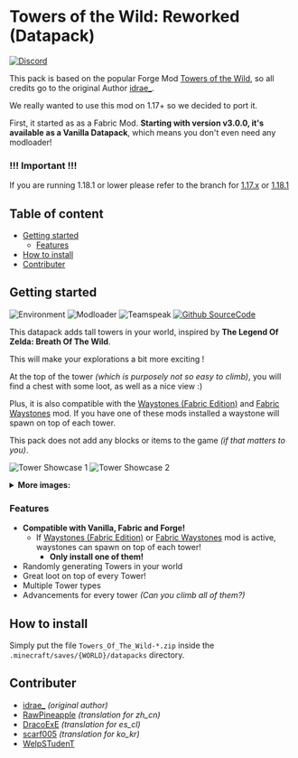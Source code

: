 # Towers of the Wild: Reworked (Datapack) <!-- omit in toc -->
[![Discord](https://img.shields.io/badge/Chat%20on-Discord-informational?style=flat&logo=discord&logoColor=white&color=7289DA)](https://discord.gg/qYvPxzg7gM)

This pack is based on the popular Forge Mod [Towers of the Wild](https://www.curseforge.com/minecraft/mc-mods/towers-of-the-wild), 
so all credits go to the original Author [idrae_](https://www.curseforge.com/members/idrae_).

We really wanted to use this mod on 1.17+ so we decided to port it.

First, it started as as a Fabric Mod. **Starting with version v3.0.0, it's available as a Vanilla Datapack**, which means you don't even need any modloader!

### !!! Important !!!<!-- omit in toc -->
If you are running 1.18.1 or lower please refer to the branch for [1.17.x](https://github.com/WaldiNet/Towers_Of_The_Wild_Reworked/tree/1.17.x) or [1.18.1](https://github.com/WaldiNet/Towers_Of_The_Wild_Reworked/tree/fabric-1.18.1)

## Table of content <!-- omit in toc -->
* [Getting started](#getting-started)
  * [Features](#features)
* [How to install](#how-to-install)
* [Contributer](#contributer)


## Getting started
![Environment](https://img.shields.io/badge/environment-Client%20and%20Server-informational?style=flat)
![Modloader](https://img.shields.io/badge/Minecraft-Vanilla-informational?style=flat)
![Teamspeak](https://img.shields.io/badge/compatibile%20with-1.18.2%20|%201.19-informational?style=flat&logo=curseforge&logoColor=white&color=F26922)
[![Github SourceCode](https://img.shields.io/badge/SourceCode%20on-Github-informational?style=flat&logo=github&logoColor=white&color=3A414A)](https://github.com/xPand4B/Towers_Of_The_Wild_Reworked)

This datapack adds tall towers in your world, inspired by **The Legend Of Zelda: Breath Of The Wild**.

This will make your explorations a bit more exciting !

At the top of the tower *(which is purposely not so easy to climb)*, you will find a chest with some loot, as well as a nice view :)

Plus, it is also compatible with the [Waystones (Fabric Edition)](https://www.curseforge.com/minecraft/mc-mods/waystones-fabric) and [Fabric Waystones](https://www.curseforge.com/minecraft/mc-mods/fabric-waystones) mod. If you have one of these mods installed a waystone will spawn on top of each tower.

This pack does not add any blocks or items to the game *(if that matters to you)*.

![Tower Showcase 1](/img/showcase_1.png)
![Tower Showcase 2](/img/showcase_2.png)

<details>
  <summary><b>More images:</b></summary>

  ![Tower Showcase 3](/img/showcase_3.png)
  ![Tower Showcase 4](/img/showcase_4.png)
  ![Tower Showcase 5](/img/showcase_5.png)
  ![Tower Showcase 6](/img/showcase_6.png)
  ![Tower Showcase 7](/img/showcase_7.png)
</details>

### Features
* **Compatible with Vanilla, Fabric and Forge!**
  * If [Waystones (Fabric Edition)](https://www.curseforge.com/minecraft/mc-mods/waystones-fabric) or [Fabric Waystones](https://www.curseforge.com/minecraft/mc-mods/fabric-waystones) mod is active, waystones can spawn on top of each tower!
    * **Only install one of them!**
* Randomly generating Towers in your world
* Great loot on top of every Tower!
* Multiple Tower types
* Advancements for every tower *(Can you climb all of them?)*

## How to install
Simply put the file `Towers_Of_The_Wild-*.zip` inside the `.minecraft/saves/{WORLD}/datapacks` directory.

## Contributer
* [idrae_](https://github.com/Idrae) *(original author)*
* [RawPineapple](https://github.com/RawPineapple) *(translation for zh_cn)*
* [DracoExE](https://github.com/DracoExE) *(translation for es_cl)*
* [scarf005](https://github.com/scarf005) *(translation for ko_kr)*
* [WelpSTudenT](https://github.com/WelpSTudent)
